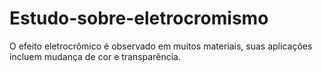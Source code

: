 # Estudo-sobre-eletrocromismo
O efeito eletrocrômico é observado em muitos materiais, suas aplicações incluem mudança de cor e transparência.
